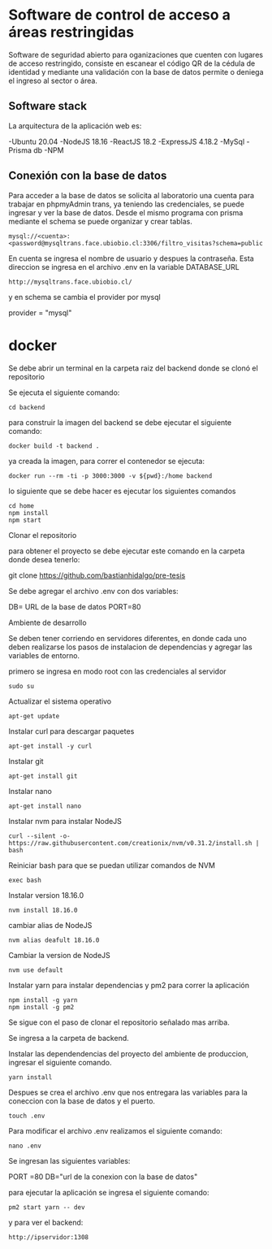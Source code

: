 # **Software de control de acceso a áreas restringidas**

Software de seguridad abierto para oganizaciones que cuenten con lugares de acceso restringido, consiste en escanear el código QR de la cédula de identidad y mediante una validación con la base de datos permite o deniega el ingreso al sector o área.

## **Software stack**

La arquitectura de la aplicación web es:

-Ubuntu 20.04
-NodeJS 18.16
-ReactJS 18.2
-ExpressJS 4.18.2
-MySql
-Prisma db
-NPM

## **Conexión con la base de datos**

Para acceder a la base de datos se solicita al laboratorio una cuenta para trabajar en phpmyAdmin trans, ya teniendo las credenciales, se puede ingresar y ver la base de datos. Desde el mismo programa con prisma mediante el schema se puede organizar y crear tablas.

```
mysql://<cuenta>:<password@mysqltrans.face.ubiobio.cl:3306/filtro_visitas?schema=public
```

En cuenta se ingresa el nombre de usuario y despues la contraseña.
Esta direccion se ingresa en el archivo .env en la variable DATABASE_URL


```
http://mysqltrans.face.ubiobio.cl/
```
y en schema se cambia el provider por mysql

  provider = "mysql"

# **docker**

Se debe abrir un terminal en la carpeta raiz del backend donde se clonó el repositorio

Se ejecuta el siguiente comando:

```
cd backend
```

para construir la imagen del backend se debe ejecutar el siguiente comando:

```
docker build -t backend .
```

ya creada la imagen, para correr el contenedor se ejecuta: 

```
docker run --rm -ti -p 3000:3000 -v ${pwd}:/home backend
```

lo siguiente que se debe hacer es ejecutar los siguientes comandos

```
cd home
npm install
npm start
```

Clonar el repositorio

para obtener el proyecto se debe ejecutar este comando en la carpeta donde desea tenerlo:

git clone https://github.com/bastianhidalgo/pre-tesis

Se debe agregar el archivo .env con dos variables:

DB= URL de la base de datos
PORT=80


Ambiente de desarrollo

Se deben tener corriendo en servidores diferentes, en donde cada uno deben realizarse los pasos de instalacion de dependencias y agregar las variables de entorno.

primero se ingresa en modo root con las credenciales al servidor


```
sudo su
```

Actualizar el sistema operativo

```
apt-get update
```

Instalar curl para descargar paquetes

```
apt-get install -y curl
```

Instalar git

```
apt-get install git
```

Instalar nano

```
apt-get install nano
```

Instalar nvm para instalar NodeJS

```
curl --silent -o- https://raw.githubusercontent.com/creationix/nvm/v0.31.2/install.sh | bash
```

Reiniciar bash para que se puedan utilizar comandos de NVM

```
exec bash
```

Instalar version 18.16.0

```
nvm install 18.16.0
```

cambiar alias de NodeJS

```
nvm alias deafult 18.16.0
```

Cambiar la version de NodeJS

```
nvm use default
```

Instalar yarn para instalar dependencias y pm2 para correr la aplicación

```
npm install -g yarn
npm install -g pm2
```

Se sigue con el paso de clonar el repositorio señalado mas arriba.

Se ingresa a la carpeta de backend.

Instalar las dependendencias del proyecto del ambiente de produccion, ingresar el siguiente comando.


```
yarn install
```


Despues se crea el archivo .env que nos entregara las variables para la coneccion con la base de datos y el puerto.

```
touch .env
```

Para modificar el archivo .env realizamos el siguiente comando:

```
nano .env
```

Se ingresan las siguientes variables:

PORT =80
DB="url de la conexion con la base de datos"

para ejecutar la aplicación se ingresa el siguiente comando:

```
pm2 start yarn -- dev
```

y para ver el backend:

```
http://ipservidor:1308
```